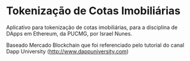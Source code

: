 # Tokenização de Cotas Imobiliárias

Aplicativo para tokenização de cotas imobiliárias, para a disciplina de DApps em Ethereum, da PUCMG, por Israel Nunes. 

Baseado Mercado Blockchain que foi referenciado pelo tutorial do canal Dapp University (http://www.dappuniversity.com) 
